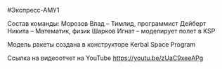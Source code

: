 #Экспресс-АМУ1

Состав команды:
Морозов Влад – Тимлид, программист
Дейберт Никита – Математик, физик
Шарков Игнат – моделирует полет в KSP

Модель ракеты создана в конструкторе Kerbal Space Program

Ссылка на видеоотчет на YouTube
https://youtu.be/zUaC9xeeAPg
